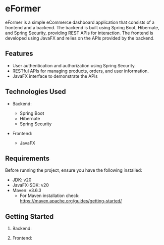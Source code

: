 # eFormer

eFormer is a simple eCommerce dashboard application that consists of a frontend and a backend. The backend is built using Spring Boot, Hibernate, and Spring Security, providing REST APIs for interaction. The frontend is developed using JavaFX and relies on the APIs provided by the backend.

## Features

- User authentication and authorization using Spring Security.
- RESTful APIs for managing products, orders, and user information.
- JavaFX interface to demonstrate the APIs

## Technologies Used

- Backend:
  - Spring Boot
  - Hibernate
  - Spring Security

- Frontend:
  - JavaFX

## Requirements

Before running the project, ensure you have the following installed:

- JDK: v20
- JavaFX-SDK: v20
- Maven: v3.6.3
  - For Maven installation check: https://maven.apache.org/guides/getting-started/

## Getting Started

1. Backend:

2. Frontend:

